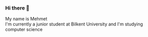 ### Hi there 👋

My name is Mehmet <br />
I'm currently a junior student at Bilkent University and I'm studying computer science
